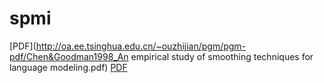 # spmi
[PDF](http://oa.ee.tsinghua.edu.cn/~ouzhijian/pgm/pgm-pdf/Chen&Goodman1998_An empirical study of smoothing techniques for language modeling.pdf)
[PDF](http://oa.ee.tsinghua.edu.cn/~ouzhijian/ICASSP2022/ICASSP2022_Tutorial_EBM.pdf)
